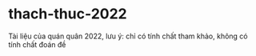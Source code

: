 # thach-thuc-2022
Tài liệu của quán quân 2022, lưu ý: chỉ có tính chất tham khảo, không có tính chất đoán đề

